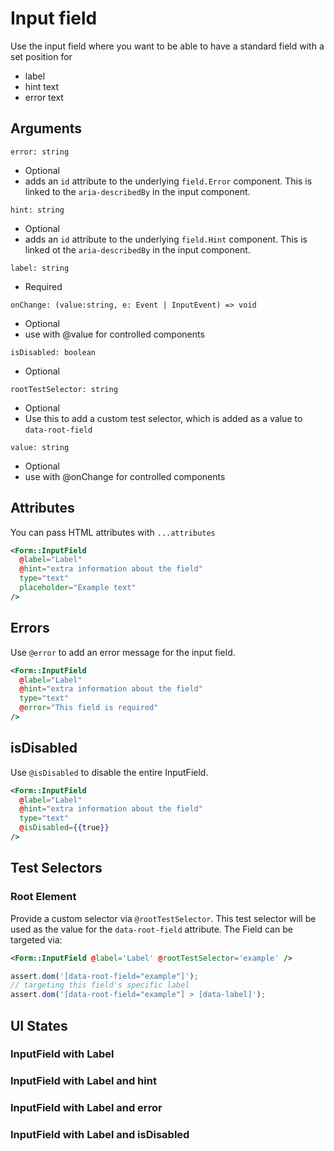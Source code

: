 # Input field

Use the input field where you want to be able to have a standard field with a set position for
- label
- hint text
- error text

## Arguments

`error: string`
- Optional
- adds an `id` attribute to the underlying `field.Error` component. This is linked to the `aria-describedBy` in the input component.

`hint: string`
- Optional
- adds an `id` attribute to the underlying `field.Hint` component. This is linked ot the `aria-describedBy` in the input component.

`label: string`
- Required

`onChange: (value:string, e: Event | InputEvent) => void`
- Optional
- use with @value for controlled components

`isDisabled: boolean`
- Optional 

`rootTestSelector: string`
- Optional
- Use this to add a custom test selector, which is added as a value to `data-root-field`

`value: string`
- Optional
- use with @onChange for controlled components

## Attributes

You can pass HTML attributes with `...attributes`

<div class="mb-4">
  <Form::InputField
    @label="Label"
    @hint="extra information about the field"
    type="text"
    placeholder="Example text" 
  />
</div>

```hbs template
<Form::InputField
  @label="Label"
  @hint="extra information about the field"
  type="text"
  placeholder="Example text" 
/>
```


## Errors

Use `@error` to add an error message for the input field.

<div class="mb-4">
  <Form::InputField
    @label="Label"
    @hint="extra information about the field"
    type="text"
    @error="This field is required" 
  />
</div>

```hbs template
<Form::InputField
  @label="Label"
  @hint="extra information about the field"
  type="text"
  @error="This field is required" 
/>
```


## isDisabled

Use `@isDisabled` to disable the entire InputField.

<div class="mb-4">
  <Form::InputField
    @label="Label"
    @hint="extra information about the field"
    type="text"
    @isDisabled={{true}}
  />
</div>

```hbs template
<Form::InputField
  @label="Label"
  @hint="extra information about the field"
  type="text"
  @isDisabled={{true}}
/>
```

## Test Selectors

### Root Element

Provide a custom selector via `@rootTestSelector`. This test selector will be used as the value for the `data-root-field` attribute. The Field can be targeted via:

```hbs
<Form::InputField @label='Label' @rootTestSelector='example' />
```

```js
assert.dom('[data-root-field="example"]');
// targeting this field's specific label
assert.dom('[data-root-field="example"] > [data-label]');
```

## UI States

### InputField with Label
<div class="mb-4 w-64">
  <Form::InputField
    @label="Label"
    type="text"
  />
</div>

### InputField with Label and hint
<div class="mb-4 w-64">
  <Form::InputField
    @label="Label"
    @hint="With hint text"
    type="text"
  />
</div>

### InputField with Label and error 

<div class="mb-4 w-64">
  <Form::InputField
    @label="Label"
    type="text"
    @error="With error text"
  />
</div>

### InputField with Label and isDisabled 

<div class="mb-4 w-64">
  <Form::InputField
    @label="Label"
    type="text"
    @isDisabled={{true}}
    value="I am a disabled input field"
  />
</div>



